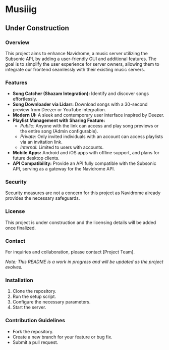 # Musiiig

## Under Construction

### Overview

This project aims to enhance Navidrome, a music server utilizing the Subsonic API, by adding a user-friendly GUI and additional features. The goal is to simplify the user experience for server owners, allowing them to integrate our frontend seamlessly with their existing music servers.

### Features

- **Song Catcher (Shazam Integration):** Identify and discover songs effortlessly.
- **Song Downloader via Lidarr:** Download songs with a 30-second preview from Deezer or YouTube integration.
- **Modern UI:** A sleek and contemporary user interface inspired by Deezer.
- **Playlist Management with Sharing Feature:**
  - *Public:* Anyone with the link can access and play song previews or the entire song (Admin configurable).
  - *Private:* Only invited individuals with an account can access playlists via an invitation link.
  - *Internal:* Limited to users with accounts.
- **Mobile Apps:** Android and iOS apps with offline support, and plans for future desktop clients.
- **API Compatibility:** Provide an API fully compatible with the Subsonic API, serving as a gateway for the Navidrome API.

### Security

Security measures are not a concern for this project as Navidrome already provides the necessary safeguards.

### License

This project is under construction and the licensing details will be added once finalized.

### Contact

For inquiries and collaboration, please contact [Project Team].

*Note: This README is a work in progress and will be updated as the project evolves.*

### Installation

1. Clone the repository.
2. Run the setup script.
3. Configure the necessary parameters.
4. Start the server.

### Contribution Guidelines

- Fork the repository.
- Create a new branch for your feature or bug fix.
- Submit a pull request.